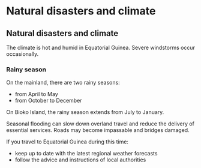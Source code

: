 # Natural disasters and climate

## Natural disasters and climate

The climate is hot and humid in Equatorial Guinea. Severe windstorms occur occasionally.

### Rainy season

On the mainland, there are two rainy seasons:

* from April to May
* from October to December

On Bioko Island, the rainy season extends from July to January.

Seasonal flooding can slow down overland travel and reduce the delivery of essential services. Roads may become impassable and bridges damaged.

If you travel to Equatorial Guinea during this time:

* keep up to date with the latest regional weather forecasts
* follow the advice and instructions of local authorities
